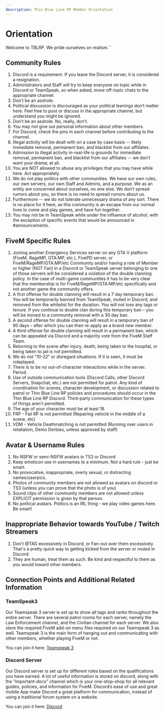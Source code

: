 ```yaml
---
description: Thin Blue Line RP Member Orientation
---
```


# Orientation

Welcome to TBLRP. We pride ourselves on realism.\`\`

## **Community Rules**

1. Discord is a requirement. If you leave the Discord server, it is considered a resignation.
2. Administrators and Staff will try to keep everyone on topic while in Discord or TeamSpeak, so when asked, move off-topic chats to the appropriate channel.
3. Don’t be an asshole.
4. Political discussion is discouraged as your political leanings don’t matter here. Feel free to post or discuss in the appropriate channel, but understand you might be ignored.
5. Don’t be an asshole. No, really, don’t.
6. You may not give out personal information about other members.
7. For Discord, check the pins in each channel before contributing to the channel.
8. Illegal activity will be dealt with on a case by case basis -- likely immediate removal, permanent ban, and blacklist from our affiliates.
9. Admission to illegal activity in-real-life is grounds for immediate removal, permanent ban, and blacklist from our affiliates -- we don’t want your drama; at all.
10. You are NOT allowed to abuse any privileges that you may have while here. Act appropriately.
11. We do not play politics with other communities. We have our own rules, our own servers, our own Staff and Admins, and a purpose. We as an entity are concerned about ourselves, no one else. We don’t spread rumors about you, so there is no need to spread rumors about us.
12. Furthermore -- we do not tolerate unnecessary drama of any sort. There is no place for it here, as this community is an escape from our normal lives to come and play games, and have fun together.
13. You may not be in TeamSpeak while under the influence of alcohol, with the exception of specific events that would be announced in #announcements.

## FiveM Specific Rules

1. Joining another Emergency Services server on any GTA V platform (FiveM, RageMP, GTA:MP, etc.), FivePD server, or FiveM/RageMP/GTA:MP/etc Community and/or having a role of Member or higher (NOT Fan) in a Discord or TeamSpeak server belonging to one of those servers will be considered a violation of the double clanning policy. In the case of multi-game communities it has to be very clear that the membership is for FiveM/RageMP/GTA:MP/etc specifically and not another game the community offers.
2. A first offense for double clanning will result in a 7 day temporary ban. You will be temporarily banned from TeamSpeak, muted in Discord, and removed from the whitelist for the duration. You will not lose any tags or tenure. If you continue to double clan during this temporary ban – you will be moved to a community removal with a 30 day ban.
3. A second offense for double clanning will result in a temporary ban of 90 days – after which you can then re-apply as a brand new member.
4. A third offense for double clanning will result in a permanent ban, which can be appealed via Discord and a majority vote from the FiveM Staff Team.
5. Returning to the scene after injury, death, being taken to the hospital, or being taken to jail is not permitted.
6. We do not “10-22” or disregard situations. If it is seen, it must be roleplayed.
7. There is to be no out-of-character interactions while in the server. Period.
8. Use of outside communication tools (Discord Calls, other Discord Servers, Snapchat, etc.) are not permitted for patrol. Any kind of coordination for scenes, character development, or discussion related to patrol or Thin Blue Line RP policies and procedures should occur in the Thin Blue Line RP Discord. Third-party communication for these types of things aren't permitted.
9. The age of your character must be at least 18.
10. FRP - Fail RP is not permitted (Repairing vehicle in the middle of a scene, etc)
11. VDM - Vehicle Deathmatching is not permitted (Running over users in retaliation, Demo Derbies, unless approved by staff)

## Avatar & Username Rules

1. No NSFW or semi-NSFW avatars in TS3 or Discord
2. Keep emoticon use in usernames to a minimum. Not a hard rule - just be smart.
3. No provocative, inappropriate, overly sexual, or distracting names/userpics.
4. Photos of community members are not allowed as avatars on discord or TS3 (unless you can prove that the photo is of you)
5. Sound clips of other community members are not allowed unless EXPLICIT permission is given by that person.
6. No political avatars. Politics is an IRL thing - we play video games here. Be smart!

## Inappropriate Behavior towards YouTube / Twitch Streamers

1. Don't @TAG excessively in Discord, or Fan-out over them excessively. That's a pretty quick way to getting kicked from the server or muted in Discord.
2. They are human, treat them as such. Be kind and respectful to them as you would toward other members.

## Connection Points and Additional Related Information

### **TeamSpeak3**

Our Teamspeak 3 server is set up to show all tags and ranks throughout the entire server. There are several patrol rooms for each server, namely the Law Enforcement channel, and the Civilian channel for each server. We also store the required FiveM add-on menu files required on our Teamspeak 3 as well. Teamspeak 3 is the main form of hanging out and communicating with other members, whether playing FiveM or not.

You can join it here: [Teamspeak 3](http://invite.teamspeak.com/198.23.193.242/?addbookmark=TBLRP)

### **Discord Server**

Our Discord server is set up for different roles based on the qualifications you have earned. A lot of useful information is stored on discord, along with the “important-docs” channel which is your one-stop-shop for all relevant guides, policies, and information for FiveM. Discord’s ease of use and great mobile App make Discord a great platform for communication, instead of using a traditional forum system on a website.

You can join it here: [Discord](https://discord.gg/KSY8mFa)

